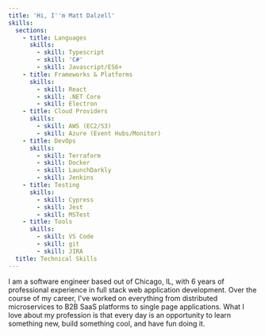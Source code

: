 ```yaml
---
title: 'Hi, I''m Matt Dalzell'
skills:
  sections:
    - title: Languages
      skills:
        - skill: Typescript
        - skill: 'C#'
        - skill: Javascript/ES6+
    - title: Frameworks & Platforms
      skills:
        - skill: React
        - skill: .NET Core
        - skill: Electron
    - title: Cloud Providers
      skills:
        - skill: AWS (EC2/S3)
        - skill: Azure (Event Hubs/Monitor)
    - title: DevOps
      skills:
        - skill: Terraform
        - skill: Docker
        - skill: LaunchDarkly
        - skill: Jenkins
    - title: Testing
      skills:
        - skill: Cypress
        - skill: Jest
        - skill: MSTest
    - title: Tools
      skills:
        - skill: VS Code
        - skill: git
        - skill: JIRA
  title: Technical Skills
---
```

I am a software engineer based out of Chicago, IL, with 6 years of professional experience in full stack web application development. Over the course of my career, I've worked on everything from distributed microservices to B2B SaaS platforms to single page applications.  What I love about my profession is that every day is an opportunity to learn something new, build something cool, and have fun doing it.
